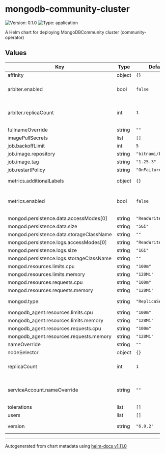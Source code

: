 # mongodb-community-cluster

![Version: 0.1.0](https://img.shields.io/badge/Version-0.1.0-informational?style=flat-square) ![Type: application](https://img.shields.io/badge/Type-application-informational?style=flat-square)

A Helm chart for deploying MongoDBCommunity cluster (community-operator)

## Values

| Key | Type | Default | Description |
|-----|------|---------|-------------|
| affinity | object | `{}` |  |
| arbiter.enabled | bool | `false` | If arbiter should be enabled |
| arbiter.replicaCount | int | `1` | Should be less than the value of main replicaCount |
| fullnameOverride | string | `""` |  |
| imagePullSecrets | list | `[]` |  |
| job.backoffLimit | int | `5` |  |
| job.image.repository | string | `"bitnami/kubectl"` |  |
| job.image.tag | string | `"1.25.3"` |  |
| job.restartPolicy | string | `"OnFailure"` |  |
| metrics.additionalLabels | object | `{}` | labels to add to ServiceMonitor |
| metrics.enabled | bool | `false` | if ServiceMonitor should be deployed |
| mongod.persistence.data.accessModes[0] | string | `"ReadWriteOnce"` |  |
| mongod.persistence.data.size | string | `"5Gi"` |  |
| mongod.persistence.data.storageClassName | string | `""` |  |
| mongod.persistence.logs.accessModes[0] | string | `"ReadWriteOnce"` |  |
| mongod.persistence.logs.size | string | `"1Gi"` |  |
| mongod.persistence.logs.storageClassName | string | `""` |  |
| mongod.resources.limits.cpu | string | `"100m"` |  |
| mongod.resources.limits.memory | string | `"128Mi"` |  |
| mongod.resources.requests.cpu | string | `"100m"` |  |
| mongod.resources.requests.memory | string | `"128Mi"` |  |
| mongod.type | string | `"ReplicaSet"` | MongoDB setup type |
| mongodb_agent.resources.limits.cpu | string | `"100m"` |  |
| mongodb_agent.resources.limits.memory | string | `"128Mi"` |  |
| mongodb_agent.resources.requests.cpu | string | `"100m"` |  |
| mongodb_agent.resources.requests.memory | string | `"128Mi"` |  |
| nameOverride | string | `""` |  |
| nodeSelector | object | `{}` |  |
| replicaCount | int | `1` | MongoDB instances count |
| serviceAccount.nameOverride | string | `""` | should match database.name from operator chart |
| tolerations | list | `[]` |  |
| users | list | `[]` |  |
| version | string | `"6.0.2"` | MongoDB version |

----------------------------------------------
Autogenerated from chart metadata using [helm-docs v1.11.0](https://github.com/norwoodj/helm-docs/releases/v1.11.0)
